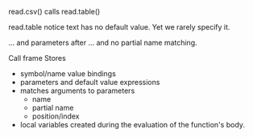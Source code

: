
read.csv() calls read.table()

read.table 
 notice text has no default value. Yet we rarely specify it.
 
 
... and parameters after ... and no partial name matching.

Call frame
Stores
  + symbol/name value bindings
  + parameters and default value expressions
  + matches arguments to parameters
    + name
	+ partial name
	+ position/index
  + local variables created during the evaluation of the function's body.
  
  
